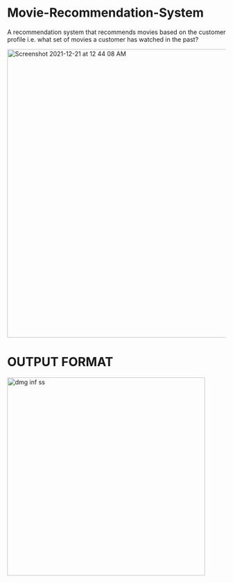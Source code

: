 # Movie-Recommendation-System
A recommendation system that recommends movies based on the customer profile i.e. what set of movies a customer has watched in the past?


<img width="664" alt="Screenshot 2021-12-21 at 12 44 08 AM" src="https://user-images.githubusercontent.com/55956769/146820298-aab0cd4e-b866-4b06-af13-5d0e440a0709.png">

# OUTPUT FORMAT


<img width="456" alt="dmg inf ss" src="https://user-images.githubusercontent.com/62876390/146820387-6920d15a-79c3-4093-b4e9-1c628a9757e4.png">
